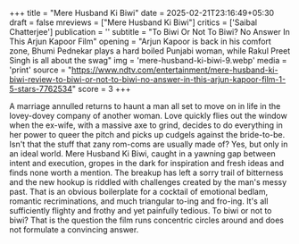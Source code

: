 +++
title = "Mere Husband Ki Biwi"
date = 2025-02-21T23:16:49+05:30
draft = false
mreviews = ["Mere Husband Ki Biwi"]
critics = ['Saibal Chatterjee']
publication = ''
subtitle = "To Biwi Or Not To Biwi? No Answer In This Arjun Kapoor Film"
opening = "Arjun Kapoor is back in his comfort zone, Bhumi Pednekar plays a hard boiled Punjabi woman, while Rakul Preet Singh is all about the swag"
img = 'mere-husband-ki-biwi-9.webp'
media = 'print'
source = "https://www.ndtv.com/entertainment/mere-husband-ki-biwi-review-to-biwi-or-not-to-biwi-no-answer-in-this-arjun-kapoor-film-1-5-stars-7762534"
score = 3
+++

A marriage annulled returns to haunt a man all set to move on in life in the lovey-dovey company of another woman. Love quickly flies out the window when the ex-wife, with a massive axe to grind, decides to do everything in her power to queer the pitch and picks up cudgels against the bride-to-be. Isn't that the stuff that zany rom-coms are usually made of? Yes, but only in an ideal world. Mere Husband Ki Biwi, caught in a yawning gap between intent and execution, gropes in the dark for inspiration and fresh ideas and finds none worth a mention. The breakup has left a sorry trail of bitterness and the new hookup is riddled with challenges created by the man's messy past. That is an obvious boilerplate for a cocktail of emotional bedlam, romantic recriminations, and much triangular to-ing and fro-ing. It's all sufficiently flighty and frothy and yet painfully tedious. To biwi or not to biwi? That is the question the film runs concentric circles around and does not formulate a convincing answer.
